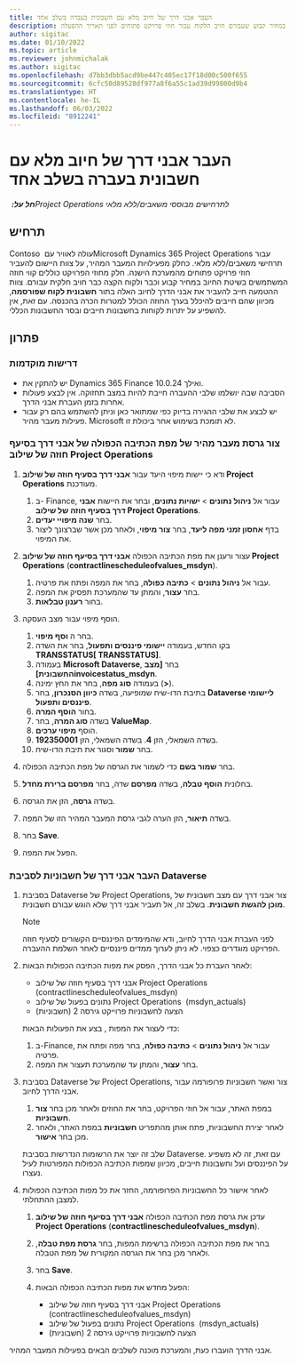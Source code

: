 ```yaml
---
title: העבר אבני דרך של חיוב מלא עם חשבונית בעברה בשלב אחד
description: מאמר זה מסביר כיצד להעביר אבני דרך של חיוב במחיר קבוע שעבורם חויב הלקוח עבור חוזי פרויקט פתוחים לפני תאריך ההפעלה.
author: sigitac
ms.date: 01/10/2022
ms.topic: article
ms.reviewer: johnmichalak
ms.author: sigitac
ms.openlocfilehash: d7bb3dbb5acd9be447c405ec17f18d00c500f655
ms.sourcegitcommit: 6cfc50d89528df977a8f6a55c1ad39d99800d9b4
ms.translationtype: HT
ms.contentlocale: he-IL
ms.lasthandoff: 06/03/2022
ms.locfileid: "8912241"
---
```

# <a name="migrate-fully-invoiced-billing-milestones-at-cutover"></a>העבר אבני דרך של חיוב מלא עם חשבונית בעברה בשלב אחד

_**חל על:** ‏Project Operations לתרחישים מבוססי משאבים/ללא מלאי_

## <a name="scenario"></a>תרחיש

Contoso עולה לאוויר עם ‏Microsoft Dynamics 365 Project Operations עבור תרחישי משאבים/ללא מלאי. כחלק מפעילויות המעבר המהיר, על צוות היישום להעביר חוזי פרויקט פתוחים מהמערכת הישנה. חלק מחוזי הפרויקט כוללים קווי חוזה המשתמשים בשיטת החיוב במחיר קבוע וכבר ולקוח הקצה כבר חויב חלקית עבורם. צוות ההטמעה חייב להעביר את אבני הדרך לחיוב האלה בתור **חשבונית לקוח שפורסמה**, מכיוון שהם חייבים להיכלל בערך החוזה הכולל למטרות הכרה בהכנסה. עם זאת, אין להשפיע על יתרות לקוחות בחשבונות חייבים ובסר החשבונות הכללי.

## <a name="solution"></a>פתרון

### <a name="prerequisites"></a>דרישות מוקדמות

- יש להתקין את Dynamics 365 Finance 10.0.24 ואילך.
- הסביבה שבה יושלמו שלבי ההעברה חייבת להיות במצב תחזוקה. אין לבצע פעולות אחרות בזמן העברת אבני הדרך.
- יש לבצע את שלבי ההגירה בדיוק כפי שמתואר כאן וניתן להשתמש בהם רק עבור פעילות מעבר מהיר. Microsoft לא תומכת בשימוש אחר ביכולת זו.

### <a name="create-a-cutover-version-of-the-project-operations-integration-contract-line-milestones-dual-write-map"></a>צור גרסת מעבר מהיר של מפת הכתיבה הכפולה של אבני דרך בסיעף חוזה של שילוב Project Operations 

1. ודא כי יישות מיפוי היעד עבור **אבני דרך בסעיף חוזה של שילוב Project Operations** מעודכנת. 

    1. ב- Finance, עבור אל **ניהול נתונים** \> **ישויות נתונים**, ובחר את היישות **אבני דרך בסעיף חוזה של שילוב Project Operations**. 
    2. בחר **שנה מיפויי יעדים**. 
    3. בדף **אחסון זמני מפה ליעד**, בחר **צור מיפוי**, ולאחר מכן אשר שברצונך ליצור את המיפוי.

2. עצור ורענן את מפת הכתיבה הכפולה **אבני דרך בסיעף חוזה של שילוב Project Operations** (**‎‏contractlinescheduleofvalues\_msdyn**). 

    1. עבור אל **ניהול נתונים** \> **כתיבה כפולה**, בחר את המפה ופתח את פרטיה. 
    2. בחר **עצור**, והמתן עד שהמערכת תפסיק את המפה. 
    3. בחור **רענון טבלאות**.

3. הוסף מיפוי עבור מצב העסקה.

    1. בחר ה **וסף מיפוי**.
    2. בקו החדש, בעמודה **יישומי פיננסים ותפעול**, בחר את השדה **TRANSSTATUS\[ ‎‏TRANSSTATUS\]**.
    3. בעמודה **Microsoft Dataverse**, בחר **‏\[מצב החשבונית\]invoicestatus\_msdyn**.
    4. בעמודה **סוג מפה**, בחר את החץ ימינה (**\>**).
    5. בתיבת הדו-שיח שמופיעה, בשדה **כיוון הסנכרון**, בחר **Dataverse ליישומי פיננסים ותפעול**.
    6. בחור **הוסף המרה**.
    7. בשדה **סוג המרה**, בחר **ValueMap**.
    8. הוסף **מיפוי ערכים**.
    9. בשדה השמאלי, הזן **4**. בשדה השמאלי, הזן **192350001**. 
    10. בחר **שמור** וסגור את תיבת הדו-שיח.

4. בחר **שמור בשם** כדי לשמור את הגרסה של מפת הכתיבה הכפולה. 
5. בחלונית **הוסף טבלה**, בשדה **מפרסם** שדה, בחר **מפרסם ברירת מחדל**.
6. בשדה **גרסה**, הזן את הגרסה.
7. בשדה **תיאור**, הזן הערה לגבי גרסת המעבר המהיר הזו של המפה. 
8. בחר **Save**.
9. הפעל את המפה.

### <a name="migrate-invoiced-milestones-to-the-dataverse-environment"></a>העבר אבני דרך של חשבוניות לסביבת Dataverse

1. בסביבת Dataverse של Project Operations, צור אבני דרך עם מצב חשבונית של **מוכן להגשת חשבונית**. בשלב זה, אל תעביר אבני דרך שלא הוגש עבורם חשבונית.

    > [!NOTE]
    > לפני העברת אבני הדרך לחיוב, ודא שהמימדים הפיננסיים הקשורים לסעיף חוזה הפרויקט מוגדרים כצפוי. לא ניתן לערוך ממדים פיננסיים לאחר השלמת ההעברה.

2. לאחר העברת כל אבני הדרך, הפסק את מפות הכתיבה הכפולות הבאות:

    - אבני דרך בסעיף חוזה של שילוב Project Operations‏ (contractlinescheduleofvalues\_msdyn)
    - נתונים בפעול של שילוב Project Operations ‏ (msdyn\_actuals)
    - הצעה לחשבוניות פרוייקט גירסה 2 (חשבוניות)

    כדי לעצור את המפות , בצע את הפעולות הבאות:

    1. ב-Finance, עבור אל **ניהול נתונים** \> **כתיבה כפולה**, בחר מפה ופתח את פרטיה.
    2. בחר **עצור**, והמתן עד שהמערכת תעצור את המפה.

3. בסביבת Dataverse של Project Operations, צור ואשר חשבוניות פרופורמה עבור אבני הדרך לחיוב. 

    1. במפת האתר, עבור אל חוזי הפרויקט, בחר את החוזים ולאחר מכן בחר **צור חשבוניות**.
    2. לאחר יצירת החשבוניות, פתח אותן מהתפריט **חשבוניות** במפת האתר, ולאחר מכן בחר **אישור**.

    שלב זה יוצר את הרשומות הנדרשות בסביבת Dataverse. עם זאת, זה לא משפיע על הפיננסים ועל וחשבונות חייבים, מכיוון שמפות הכתיבה הכפולות המפורטות לעיל נעצרו.

4. לאחר אישור כל החשבוניות הפרופורמה, החזר את כל מפות הכתיבה הכפולות למצבן ההתחלתי.

    1. עדכן את גרסת מפת הכתיבה הכפולה **אבני דרך בסיעף חוזה של שילוב Project Operations** (**‎‏contractlinescheduleofvalues\_msdyn**). 
    2. בחר את מפת הכתיבה הכפולה ברשימת המפות, בחר **גרסת מפת טבלה**, ולאחר מכן בחר את הגרסה המקורית של מפת הטבלה.
    3. בחר **Save**.
    4. הפעל מחדש את מפות הכתיבה הכפולה הבאות:

        - אבני דרך בסעיף חוזה של שילוב Project Operations‏ (contractlinescheduleofvalues\_msdyn)
        - נתונים בפעול של שילוב Project Operations ‏ (msdyn\_actuals)
        - הצעה לחשבוניות פרוייקט גירסה 2 (חשבוניות)

אבני הדרך הועברו כעת, והמערכת מוכנה לשלבים הבאים בפעילות המעבר המהיר.
